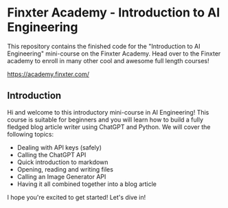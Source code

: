 # Finxter Academy - Introduction to AI Engineering

This repository contains the finished code for the "Introduction to AI Engineering" mini-course on the Finxter Academy. Head over to the Finxter academy to enroll in many other cool and awesome full length courses!

https://academy.finxter.com/

## Introduction

Hi and welcome to this introductory mini-course in AI Engineering! This course is suitable for beginners and you will learn how to build a fully fledged blog article writer using ChatGPT and Python. We will cover the following topics:

- Dealing with API keys (safely)
- Calling the ChatGPT API
- Quick introduction to markdown
- Opening, reading and writing files
- Calling an Image Generator API
- Having it all combined together into a blog article

I hope you're excited to get started! Let's dive in!